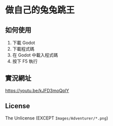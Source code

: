 # 做自己的兔兔跳王

## 如何使用

1. 下載 Godot
2. 下載程式碼
3. 在 Godot 中載入程式碼
5. 按下 F5 執行

## 實況網址

https://youtu.be/kJFD3moQplY

## License

The Unlicense (EXCEPT `Images/Adventurer/*.png`)